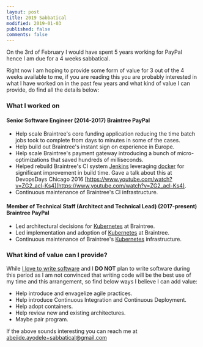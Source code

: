 ```yaml
---
layout: post
title: 2019 Sabbatical
modified: 2019-01-03
published: false
comments: false
---
```


On the 3rd of February I would have spent 5 years working for PayPal hence I am
due for a 4 weeks sabbatical.

Right now I am hoping to provide some form of value for 3 out of the 4 weeks
available to me, if you are reading this you are probably interested in what I
have worked on in the past few years and what kind of value I can provide, do
find all the details below:

### What I worked on

#### Senior Software Engineer (2014-2017) Braintree PayPal

- Help scale Braintree's core funding application reducing the time batch jobs
  took to complete from days to minutes in some of the cases.
- Help build out Braintree's instant sign on experience in Europe.
- Help scale Braintree's payment gateway introducing a bunch of
  micro-optimizations that saved hundreds of milliseconds.
- Helped rebuild Braintree's CI system [Jenkins](https://jenkins.io/) leveraging
  [docker](https://www.docker.com/) for significant improvement in build time.
Gave a talk about this at DevopsDays Chicago 2016
[https://www.youtube.com/watch?v=ZG2_acl-Ks4](https://www.youtube.com/watch?v=ZG2_acl-Ks4).
- Continuous maintenance of Braintree's CI infrastructure.

#### Member of Technical Staff (Architect and Technical Lead) (2017-present) Braintree PayPal

- Led architectural decisions for [Kubernetes](https://kubernetes.io/) at
  Braintree.
- Led implementation and adoption of [Kubernetes](https://kubernetes.io/) at
  Braintree.
- Continuous maintenance of Braintree's [Kubernetes](https://kubernetes.io/)
  infrastructure.


### What kind of value can I provide?

While [I love to write software](https://github.com/bjhaid) and I **DO NOT**
plan to write software during this period as I am not convinced that writing
code will be the best use of my time and this arrangement, so find below ways I
believe I can add value:

- Help introduce and envagelize agile practices.
- Help introduce Continuous Integration and Continuous Deployment.
- Help adopt containers.
- Help review new and existing architectures.
- Maybe pair program.

If the above sounds interesting you can reach me at
[abejide.ayodele+sabbatical@gmail.com](mailto:abejide.ayodele+sabbatical@gmail.com)
